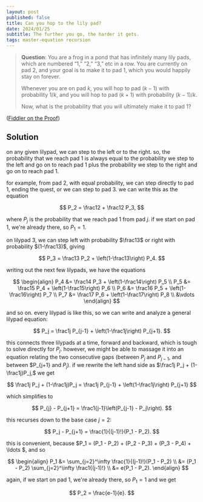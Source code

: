 ```yaml
---
layout: post
published: false
title: Can you hop to the lily pad?
date: 2024/01/25
subtitle: The further you go, the harder it gets.
tags: master-equation recursion
---
```


>**Question**: You are a frog in a pond that has infinitely many lily pads, which are numbered “1,” “2,” “3,” etc in a row. You are currently on pad $2$, and your goal is to make it to pad $1$, which you would happily stay on forever.
>
>Whenever you are on pad $k$, you will hop to pad $(k−1)$ with probability $1/k$, and you will hop to pad $(k+1)$ with probability $(k−1)/k$.
>
>Now, what is the probability that you will ultimately make it to pad $1$?

<!--more-->

([Fiddler on the Proof](URL))

## Solution

on any given lilypad, we can step to the left or to the right. so, the probability that we reach pad $1$ is always equal to the probability we step to the left and go on to reach pad $1$ plus the probability we step to the right and go on to reach pad $1$. 

for example, from pad $2$, with equal probability, we can step directly to pad $1$, ending the quest, or we can step to pad $3$. we can write this as the equation

$$ P_2 = \frac12 + \frac12 P_3, $$

where $P_j$ is the probability that we reach pad $1$ from pad $j$. if we start on pad $1$, we're already there, so $P_1 = 1.$

on lilypad $3$, we can step left with probability $\frac13$ or right with probability $(1-\frac13)$, giving

$$ P_3 = \frac13 P_2 + \left(1-\frac13\right) P_4. $$

writing out the next few lilypads, we have the equations

$$
  \begin{align}
    P_4 &= \frac14 P_3 + \left(1-\frac14\right) P_5 \\
    P_5 &= \frac15 P_4 + \left(1-\frac15\right) P_6 \\
    P_6 &= \frac16 P_5 + \left(1-\frac16\right) P_7 \\
    P_7 &= \frac17 P_6 + \left(1-\frac17\right) P_8 \\
      &\vdots
  \end{align}
$$

and so on. every lilypad is like this, so we can write and analyze a general lilypad equation:

$$ P_j = \frac1j P_{j-1} + \left(1-\frac1j\right) P_{j+1}. $$

this connects three lilypads at a time, forward and backward, which is tough to solve directly for $P_j$. however, we might be able to massage it into an equation relating the two consecutive gaps (between $P_j$ and $P_{j-1}$, and between $P_{j+1} and $P_j$). if we rewrite the left hand side as $\frac1j P_j + (1-\frac1j)P_j,$ we get

$$ \frac1j P_j + (1-\frac1j)P_j = \frac1j P_{j-1} + \left(1-\frac1j\right) P_{j+1} $$ 

which simplifies to

$$ P_{j} - P_{j+1} = \frac1{j-1}\left(P_{j-1} - P_j\right). $$

this recurses down to the base case $j=2$:

$$ P_j - P_{j+1} = \frac{1}{(j-1)!}(P_1 - P_2). $$

this is convenient, because $P_1 = (P_1 - P_2) + (P_2 - P_3) + (P_3 - P_4) + \ldots $, and so

$$ 
  \begin{align}
    P_1 &= \sum_{j=2}^\infty \frac{1}{(j-1)!}(P_1 - P_2) \\
        &= (P_1 - P_2) \sum_{j=2}^\infty \frac1{(j-1)!} \\
        &= e(P_1 - P_2).
  \end{align}
$$

again, if we start on pad $1$, we're already there, so $P_1 = 1$ and we get 

$$ P_2 = \frac{e-1}{e}. $$

<br>
